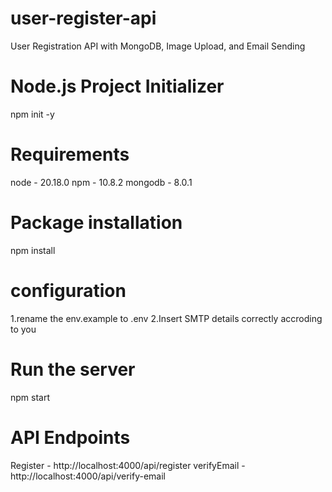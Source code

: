 # user-register-api
User Registration API with MongoDB, Image Upload, and Email Sending

# Node.js Project Initializer 
npm init -y

# Requirements
node - 20.18.0
npm - 10.8.2
mongodb - 8.0.1

# Package installation
npm install

# configuration
1.rename the env.example to .env
2.Insert SMTP details correctly accroding to you

# Run the server
npm start

# API Endpoints
Register - http://localhost:4000/api/register
verifyEmail - http://localhost:4000/api/verify-email
